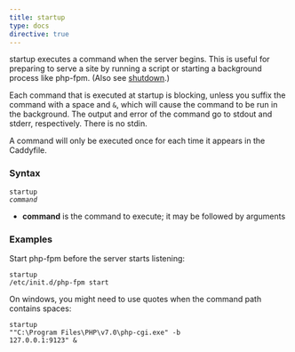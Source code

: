```yaml
---
title: startup
type: docs
directive: true
---
```


startup executes a command when the server begins. This is useful for preparing to serve a site by running a script or starting a background process like php-fpm. (Also see [shutdown](/docs/shutdown).)

Each command that is executed at startup is blocking, unless you suffix the command with a space and `&`, which will cause the command to be run in the background. The output and error of the command go to stdout and stderr, respectively. There is no stdin.

A command will only be executed once for each time it appears in the Caddyfile.

### Syntax

<code class="block"><span class="hl-directive">startup</span> <span class="hl-arg"><i>command</i></span></code>

*   **command** is the command to execute; it may be followed by arguments

### Examples

Start php-fpm before the server starts listening:

<code class="block"><span class="hl-directive">startup</span> <span class="hl-arg">/etc/init.d/php-fpm start</span></code>

On windows, you might need to use quotes when the command path contains spaces:

<code class="block"><span class="hl-directive">startup</span> <span class="hl-arg">"\"C:\Program Files\PHP\v7.0\php-cgi.exe\" -b 127.0.0.1:9123" &amp;</span></code>

